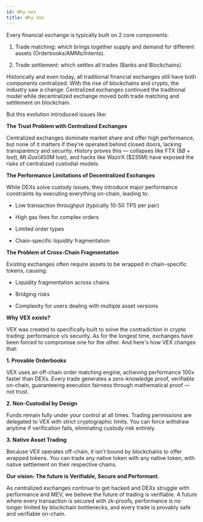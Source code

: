 ```yaml
---
id: Why-vex
title: Why Vex
---
```



Every financial exchange is typically built on 2 core components:

1. Trade matching: which brings together supply and demand for different assets (Orderbooks/AMMs/Intents).

2. Trade settlement: which settles all trades (Banks and Blockchains). 

Historically and even today, all traditional financial exchanges still have both components centralized. With the rise of blockchains and crypto, the industry saw a change: Centralized exchanges continued the traditional model while decentralized exchange moved both trade matching and settlement on blockchain.  

But this evolution introduced issues like: 

**The Trust Problem with Centralized Exchanges**

Centralized exchanges dominate market share and offer high performance, but none of it matters if they're operated behind closed doors, lacking transparency and security. History proves this — collapses like FTX ($8B+ lost), Mt. Gox ($450M lost), and hacks like WazirX ($235M) have exposed the risks of centralized custodial models.

**The Performance Limitations of Decentralized Exchanges**

While DEXs solve custody issues, they introduce major performance constraints by executing everything on-chain, leading to:

- Low transaction throughput (typically 10-50 TPS per pair)

- High gas fees for complex orders

- Limited order types

- Chain-specific liquidity fragmentation

**The Problem of Cross-Chain Fragmentation**

Existing exchanges often require assets to be wrapped in chain-specific tokens, causing:

- Liquidity fragmentation across chains

- Bridging risks

- Complexity for users dealing with multiple asset versions

**Why VEX exists?**

VEX was created to specifically built to solve the contradiction in crypto trading: performance v/s security. As for the longest time, exchanges have been forced to compromise one for the other. And here's how VEX changes that:  

**1. Provable Orderbooks**

VEX uses an off-chain order matching engine, achieving performance 100x faster than DEXs. Every trade generates a zero-knowledge proof, verifiable on-chain, guaranteeing execution fairness through mathematical proof — not trust.

**2. Non-Custodial by Design**

Funds remain fully under your control at all times. Trading permissions are delegated to VEX with strict cryptographic limits. You can force withdraw anytime if verification fails, eliminating custody risk entirely.

**3. Native Asset Trading**

Because VEX operates off-chain, it isn't bound by blockchains to offer wrapped tokens. You can trade any native token with any native token, with native settlement on their respective chains.

**Our vision: The future is Verifiable, Secure and Performant.**

As centralized exchanges continue to get hacked and DEXs struggle with performance and MEV, we believe the future of trading is verifiable. A future where every transaction is secured with zk-proofs, performance is no longer limited by blockchain bottlenecks, and every trade is provably safe and verifiable on-chain.
